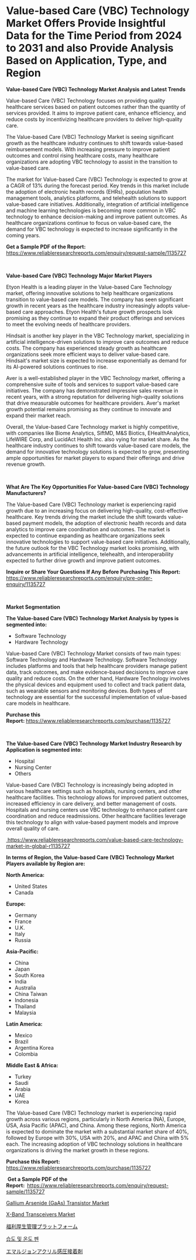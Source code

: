 <p><h1>Value-based Care (VBC) Technology Market Offers Provide Insightful Data for the Time Period from 2024 to 2031 and also Provide Analysis Based on Application, Type, and Region</h1></p><p><strong>Value-based Care (VBC) Technology Market Analysis and Latest Trends</strong></p>
<p><p>Value-based Care (VBC) Technology focuses on providing quality healthcare services based on patient outcomes rather than the quantity of services provided. It aims to improve patient care, enhance efficiency, and reduce costs by incentivizing healthcare providers to deliver high-quality care.</p><p>The Value-based Care (VBC) Technology Market is seeing significant growth as the healthcare industry continues to shift towards value-based reimbursement models. With increasing pressure to improve patient outcomes and control rising healthcare costs, many healthcare organizations are adopting VBC technology to assist in the transition to value-based care.</p><p>The market for Value-based Care (VBC) Technology is expected to grow at a CAGR of 13% during the forecast period. Key trends in this market include the adoption of electronic health records (EHRs), population health management tools, analytics platforms, and telehealth solutions to support value-based care initiatives. Additionally, integration of artificial intelligence and machine learning technologies is becoming more common in VBC technology to enhance decision-making and improve patient outcomes. As healthcare organizations continue to focus on value-based care, the demand for VBC technology is expected to increase significantly in the coming years.</p></p>
<p><strong>Get a Sample PDF of the Report:&nbsp;</strong> <a href="https://www.reliableresearchreports.com/enquiry/request-sample/1135727">https://www.reliableresearchreports.com/enquiry/request-sample/1135727</a></p>
<p>&nbsp;</p>
<p><strong>Value-based Care (VBC) Technology Major Market Players</strong></p>
<p><p>Etyon Health is a leading player in the Value-based Care Technology market, offering innovative solutions to help healthcare organizations transition to value-based care models. The company has seen significant growth in recent years as the healthcare industry increasingly adopts value-based care approaches. Etyon Health's future growth prospects look promising as they continue to expand their product offerings and services to meet the evolving needs of healthcare providers.</p><p>Hindsait is another key player in the VBC Technology market, specializing in artificial intelligence-driven solutions to improve care outcomes and reduce costs. The company has experienced steady growth as healthcare organizations seek more efficient ways to deliver value-based care. Hindsait's market size is expected to increase exponentially as demand for its AI-powered solutions continues to rise.</p><p>Aver is a well-established player in the VBC Technology market, offering a comprehensive suite of tools and services to support value-based care initiatives. The company has demonstrated impressive sales revenue in recent years, with a strong reputation for delivering high-quality solutions that drive measurable outcomes for healthcare providers. Aver's market growth potential remains promising as they continue to innovate and expand their market reach.</p><p>Overall, the Value-based Care Technology market is highly competitive, with companies like Biome Analytics, SiftMD, M&S Biotics, EHealthAnalytics, LifeWIRE Corp, and LucidAct Health Inc. also vying for market share. As the healthcare industry continues to shift towards value-based care models, the demand for innovative technology solutions is expected to grow, presenting ample opportunities for market players to expand their offerings and drive revenue growth.</p></p>
<p>&nbsp;</p>
<p><strong>What Are The Key Opportunities For Value-based Care (VBC) Technology Manufacturers?</strong></p>
<p><p>The Value-based Care (VBC) Technology market is experiencing rapid growth due to an increasing focus on delivering high-quality, cost-effective healthcare. Key trends driving the market include the shift towards value-based payment models, the adoption of electronic health records and data analytics to improve care coordination and outcomes. The market is expected to continue expanding as healthcare organizations seek innovative technologies to support value-based care initiatives. Additionally, the future outlook for the VBC Technology market looks promising, with advancements in artificial intelligence, telehealth, and interoperability expected to further drive growth and improve patient outcomes.</p></p>
<p><strong>Inquire or Share Your Questions If Any Before Purchasing This Report:</strong> <a href="https://www.reliableresearchreports.com/enquiry/pre-order-enquiry/1135727">https://www.reliableresearchreports.com/enquiry/pre-order-enquiry/1135727</a></p>
<p>&nbsp;</p>
<p><strong>Market Segmentation</strong></p>
<p><strong>The Value-based Care (VBC) Technology Market Analysis by types is segmented into:</strong></p>
<p><ul><li>Software Technology</li><li>Hardware Technology</li></ul></p>
<p><p>Value-based Care (VBC) Technology Market consists of two main types: Software Technology and Hardware Technology. Software Technology includes platforms and tools that help healthcare providers manage patient data, track outcomes, and make evidence-based decisions to improve care quality and reduce costs. On the other hand, Hardware Technology involves the physical devices and equipment used to collect and track patient data, such as wearable sensors and monitoring devices. Both types of technology are essential for the successful implementation of value-based care models in healthcare.</p></p>
<p><strong>Purchase this Report:&nbsp;</strong><a href="https://www.reliableresearchreports.com/purchase/1135727">https://www.reliableresearchreports.com/purchase/1135727</a></p>
<p>&nbsp;</p>
<p><strong>The Value-based Care (VBC) Technology Market Industry Research by Application is segmented into:</strong></p>
<p><ul><li>Hospital</li><li>Nursing Center</li><li>Others</li></ul></p>
<p><p>Value-based Care (VBC) Technology is increasingly being adopted in various healthcare settings such as hospitals, nursing centers, and other healthcare facilities. This technology allows for improved patient outcomes, increased efficiency in care delivery, and better management of costs. Hospitals and nursing centers use VBC technology to enhance patient care coordination and reduce readmissions. Other healthcare facilities leverage this technology to align with value-based payment models and improve overall quality of care.</p></p>
<p><a href="https://www.reliableresearchreports.com/value-based-care-technology-market-in-global-r1135727">&nbsp;https://www.reliableresearchreports.com/value-based-care-technology-market-in-global-r1135727</a></p>
<p><strong>In terms of Region, the Value-based Care (VBC) Technology Market Players available by Region are:</strong></p>
<p>
    <p> <strong> North America: </strong>
        <ul>
            <li>United States</li>
            <li>Canada</li>
        </ul>
        </p> 
    <p> <strong> Europe: </strong>
        <ul>
            <li>Germany</li>
            <li>France</li>
            <li>U.K.</li>
            <li>Italy</li>
            <li>Russia</li>
        </ul>
        </p> 
    <p> <strong> Asia-Pacific: </strong>
        <ul>
            <li>China</li>
            <li>Japan</li>
            <li>South Korea</li>
            <li>India</li>
            <li>Australia</li>
            <li>China Taiwan</li>
            <li>Indonesia</li>
            <li>Thailand</li>
            <li>Malaysia</li>
        </ul>
        </p> 
    <p> <strong> Latin America: </strong>
        <ul>
            <li>Mexico</li>
            <li>Brazil</li>
            <li>Argentina Korea</li>
            <li>Colombia</li>
        </ul>
        </p> 
    <p> <strong> Middle East & Africa: </strong>
        <ul>
            <li>Turkey</li>
            <li>Saudi</li>
            <li>Arabia</li>
            <li>UAE</li>
            <li>Korea</li>
        </ul>
    </p>
    </p>
<p><p>The Value-based Care (VBC) Technology market is experiencing rapid growth across various regions, particularly in North America (NA), Europe, USA, Asia Pacific (APAC), and China. Among these regions, North America is expected to dominate the market with a substantial market share of 40%, followed by Europe with 30%, USA with 20%, and APAC and China with 5% each. The increasing adoption of VBC technology solutions in healthcare organizations is driving the market growth in these regions.</p></p>
<p><strong>Purchase this Report: </strong><a href="https://www.reliableresearchreports.com/purchase/1135727">https://www.reliableresearchreports.com/purchase/1135727</a></p>
<p>&nbsp;<strong>Get a Sample PDF of the Report:&nbsp;&nbsp;</strong><a href="https://www.reliableresearchreports.com/enquiry/request-sample/1135727">https://www.reliableresearchreports.com/enquiry/request-sample/1135727</a></p>
<p><strong></strong></p>
<p><p><a href="https://issuu.com/reportprime-2/docs/gallium-arsenide-gaas-transistor-market-size-2030.">Gallium Arsenide (GaAs) Transistor Market</a></p><p><a href="https://issuu.com/reportprime-2/docs/x-band-transceivers-market-size-2030.pptx">X-Band Transceivers Market</a></p><p><a href="https://github.com/DwightHuels1/Market-Research-Report-List-1/blob/main/4445855106600.md">福利厚生管理プラットフォーム</a></p><p><a href="https://github.com/PhilToryphy7876567/Market-Research-Report-List-2/blob/main/5883640100522.md">습도 및 온도 펜</a></p><p><a href="https://github.com/JanickJohns/Market-Research-Report-List-1/blob/main/5635265106601.md">エマルジョンアクリル感圧接着剤</a></p></p>